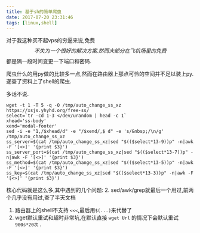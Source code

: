 ```yaml
---
﻿title: 基于sh的简单爬虫
date: 2017-07-20 23:31:46
tags: [linux,shell]
---
```

对于我这种买不起vps的穷逼来说,免费$$不失为一个很好的解决方案.然而大部分在飞机场里的免费$$都是隔一段时间变更一下端口和密码.

爬虫什么的用py做的比较多一点,然而在路由器上那点可怜的空间并不足以装上py.遂查了资料上了shell的爬虫.
<!--more-->
多话不说.

    wget -t 1 -T 5 -q -O /tmp/auto_change_ss_xz https://xsjs.yhyhd.org/free-ss/
    select=`tr -cd 1-3 </dev/urandom | head -c 1`
    xhead='ss-body'
    xend='modal-footer'
    sed -i -e "1,/$xhead/d" -e "/$xend/,$ d" -e 's/&nbsp;/\n/g' /tmp/auto_change_ss_xz
    ss_server=$(cat /tmp/auto_change_ss_xz|sed "$(($select*13-9))p" -n|awk -F '[<>]' '{print $3}')
    ss_server_port=$(cat /tmp/auto_change_ss_xz|sed "$(($select*13-7))p" -n|awk -F '[<>]' '{print $3}')
    ss_method=$(cat /tmp/auto_change_ss_xz|sed "$(($select*13-5))p" -n|awk -F '[<>]' '{print $3}')
    ss_key=$(cat /tmp/auto_change_ss_xz|sed "$(($select*13-3))p" -n|awk -F '[<>]' '{print $3}')
    
核心代码就是这么多,其中遇到的几个问题:
2. sed/awk/grep就最后一个用过,前两个几乎没有用过,查了半天文档
1. 路由器上的shell不支持 `<<<`,最后用```$(...)```来代替了
3. wget默认重试和超时非常坑,在默认直接 `wget Url` 的情况下会默认重试 `900s*20次` .

